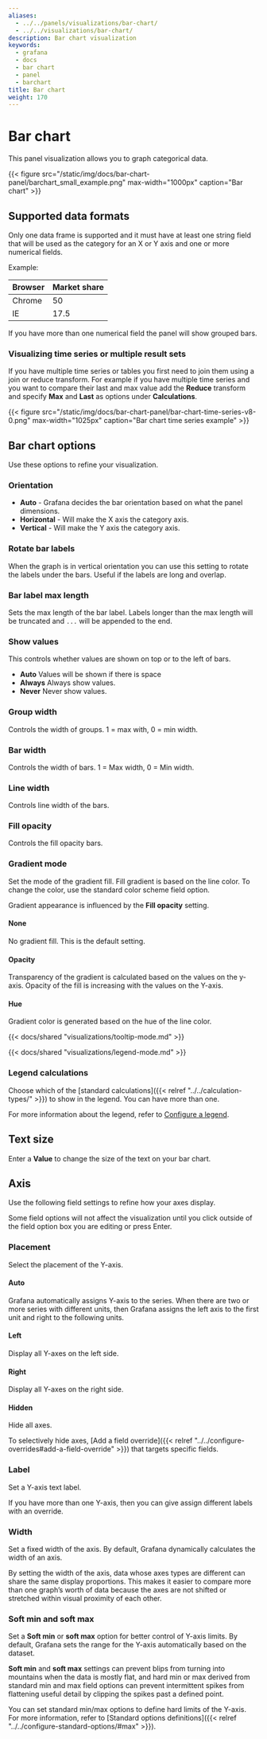```yaml
---
aliases:
  - ../../panels/visualizations/bar-chart/
  - ../../visualizations/bar-chart/
description: Bar chart visualization
keywords:
  - grafana
  - docs
  - bar chart
  - panel
  - barchart
title: Bar chart
weight: 170
---
```


# Bar chart

This panel visualization allows you to graph categorical data.

{{< figure src="/static/img/docs/bar-chart-panel/barchart_small_example.png" max-width="1000px" caption="Bar chart" >}}

## Supported data formats

Only one data frame is supported and it must have at least one string field that will be used as the category for an X or Y axis and one or more numerical fields.

Example:

| Browser | Market share |
| ------- | ------------ |
| Chrome  | 50           |
| IE      | 17.5         |

If you have more than one numerical field the panel will show grouped bars.

### Visualizing time series or multiple result sets

If you have multiple time series or tables you first need to join them using a join or reduce transform. For example if you
have multiple time series and you want to compare their last and max value add the **Reduce** transform and specify **Max** and **Last** as options under **Calculations**.

{{< figure src="/static/img/docs/bar-chart-panel/bar-chart-time-series-v8-0.png" max-width="1025px" caption="Bar chart time series example" >}}

## Bar chart options

Use these options to refine your visualization.

### Orientation

- **Auto** - Grafana decides the bar orientation based on what the panel dimensions.
- **Horizontal** - Will make the X axis the category axis.
- **Vertical** - Will make the Y axis the category axis.

### Rotate bar labels

When the graph is in vertical orientation you can use this setting to rotate the labels under the bars. Useful if the labels are long and overlap.

### Bar label max length

Sets the max length of the bar label. Labels longer than the max length will be truncated and `...` will be appended to the end.

### Show values

This controls whether values are shown on top or to the left of bars.

- **Auto** Values will be shown if there is space
- **Always** Always show values.
- **Never** Never show values.

### Group width

Controls the width of groups. 1 = max with, 0 = min width.

### Bar width

Controls the width of bars. 1 = Max width, 0 = Min width.

### Line width

Controls line width of the bars.

### Fill opacity

Controls the fill opacity bars.

### Gradient mode

Set the mode of the gradient fill. Fill gradient is based on the line color. To change the color, use the standard color scheme field option.

Gradient appearance is influenced by the **Fill opacity** setting.

#### None

No gradient fill. This is the default setting.

#### Opacity

Transparency of the gradient is calculated based on the values on the y-axis. Opacity of the fill is increasing with the values on the Y-axis.

#### Hue

Gradient color is generated based on the hue of the line color.

{{< docs/shared "visualizations/tooltip-mode.md" >}}

{{< docs/shared "visualizations/legend-mode.md" >}}

### Legend calculations

Choose which of the [standard calculations]({{< relref "../../calculation-types/" >}}) to show in the legend. You can have more than one.

For more information about the legend, refer to [Configure a legend](../configure-legend/).

## Text size

Enter a **Value** to change the size of the text on your bar chart.

## Axis

Use the following field settings to refine how your axes display.

Some field options will not affect the visualization until you click outside of the field option box you are editing or press Enter.

### Placement

Select the placement of the Y-axis.

#### Auto

Grafana automatically assigns Y-axis to the series. When there are two or more series with different units, then Grafana assigns the left axis to the first unit and right to the following units.

#### Left

Display all Y-axes on the left side.

#### Right

Display all Y-axes on the right side.

#### Hidden

Hide all axes.

To selectively hide axes, [Add a field override]({{< relref "../../configure-overrides#add-a-field-override" >}}) that targets specific fields.

### Label

Set a Y-axis text label.

If you have more than one Y-axis, then you can give assign different labels with an override.

### Width

Set a fixed width of the axis. By default, Grafana dynamically calculates the width of an axis.

By setting the width of the axis, data whose axes types are different can share the same display proportions. This makes it easier to compare more than one graph’s worth of data because the axes are not shifted or stretched within visual proximity of each other.

### Soft min and soft max

Set a **Soft min** or **soft max** option for better control of Y-axis limits. By default, Grafana sets the range for the Y-axis automatically based on the dataset.

**Soft min** and **soft max** settings can prevent blips from turning into mountains when the data is mostly flat, and hard min or max derived from standard min and max field options can prevent intermittent spikes from flattening useful detail by clipping the spikes past a defined point.

You can set standard min/max options to define hard limits of the Y-axis. For more information, refer to [Standard options definitions]({{< relref "../../configure-standard-options/#max" >}}).
